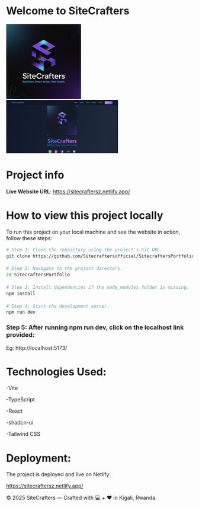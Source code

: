 # Welcome to SiteCrafters

<p float="left">
  <img src="./src/assets/siteCraftersLogo.png" width="40%" />
  <img src="./src/assets/portfolio/sitecrafters.png" width="60%" />
</p>

# Project info

**Live Website URL**: https://sitecraftersz.netlify.app/

# How to view this project locally

To run this project on your local machine and see the website in action, follow these steps:

```sh
# Step 1: Clone the repository using the project's Git URL.
git clone https://github.com/Sitecraftersofficial/SitecraftersPortfolio.git

# Step 2: Navigate to the project directory.
cd SitecraftersPortfolio

# Step 3: Install dependencies if the node_modules folder is missing.
npm install

# Step 4: Start the development server.
npm run dev
````
### Step 5: After running npm run dev, click on the localhost link provided:
Eg: http://localhost:5173/



# Technologies Used:

-Vite

-TypeScript

-React

-shadcn-ui

-Tailwind CSS



# Deployment:
The project is deployed and live on Netlify:

https://sitecraftersz.netlify.app/

© 2025 SiteCrafters — Crafted with 💻 + ❤️ in Kigali, Rwanda.
